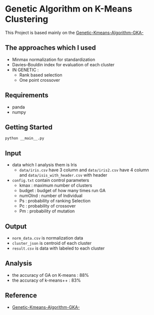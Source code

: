 # Genetic Algorithm on K-Means Clustering

This Project is based mainly on the [Genetic-Kmeans-Algorithm-GKA-](https://github.com/charlie60507/Genetic-Kmeans-Algorithm-GKA-)

## The approaches which I used
- Minmax normalization for standardization
- Davies–Bouldin index for evaluation of each cluster
- IN GENETIC :
  * Rank based selection
  * One point crossover

## Requirements
- panda
- numpy

## Getting Started
```
python __main__.py
```

## Input
- data which I analysis them is Iris
  * ```data/iris.csv``` have 3 column and ```data/iris2.csv``` have 4 column and ```data/isis_with_header.csv``` with header
- ```config.txt``` contain control parameters
  * kmax : maximum number of clusters
  * budget : budget of how many times run GA
  * numOInd : number of Individual
  * Ps : probability of ranking Selection
  * Pc : probability of crossover
  * Pm : probability of mutation

## Output
- ```norm_data.csv``` is normalization data
- ```cluster_json``` is centroid of each cluster
- ```result.csv``` is data with labeled to each cluster

## Analysis
- the accuracy of GA on K-means : 88%
- the accuracy of k-means++ : 83%

## Reference
- [Genetic-Kmeans-Algorithm-GKA-](https://github.com/charlie60507/Genetic-Kmeans-Algorithm-GKA-)
